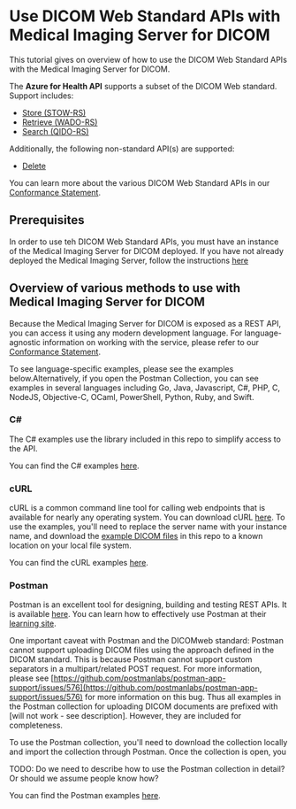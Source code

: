 # Use DICOM Web Standard APIs with Medical Imaging Server for DICOM

This tutorial gives on overview of how to use the DICOM Web Standard APIs with the Medical Imaging Server for DICOM.

The **Azure for Health API** supports a subset of the DICOM Web standard. Support includes:

- [Store (STOW-RS)](#store-stow-rs)
- [Retrieve (WADO-RS)](#retrieve-wado-rs)
- [Search (QIDO-RS)](#search-qido-rs)

Additionally, the following non-standard API(s) are supported:

- [Delete](#delete)

You can learn more about the various DICOM Web Standard APIs in our [Conformance Statement](../resources/conformance-statement.md).

## Prerequisites

In order to use teh DICOM Web Standard APIs, you must have an instance of the Medical Imaging Server for DICOM deployed. If you have not already deployed the Medical Imaging Server, follow the instructions [here](../quickstarts/deploy-via-azure.md)

## Overview of various methods to use with Medical Imaging Server for DICOM
Because the Medical Imaging Server for DICOM is exposed as a REST API, you can access it using any modern development language. For language-agnostic information on working with the service, please refer to our [Conformance Statement](../resources/conformance-statement.md). 

To see language-specific examples, please see the examples below.Alternatively, if you open the Postman Collection, you can see examples in several languages including Go, Java, Javascript, C#, PHP, C, NodeJS, Objective-C, OCaml, PowerShell, Python, Ruby, and Swift.

### C#
The C# examples use the library included in this repo to simplify access to the API. 

You can find the C# examples [here](todo/must/find/location).

### cURL
cURL is a common command line tool for calling web endpoints that is available for nearly any operating system. You can download cURL [here](https://curl.haxx.se/download.html).  To use the examples, you'll need to replace the server name with your instance name, and download the [example DICOM files](../dcms) in this repo to a known location on your local file system.

You can find the cURL examples [here](todo/must/find/location).

### Postman
Postman is an excellent tool for designing, building and testing REST APIs. It is available [here](https://www.postman.com/downloads/). You can learn how to effectively use Postman at their [learning site](https://learning.postman.com/).

One important caveat with Postman and the DICOMweb standard: Postman cannot support uploading DICOM files using the approach defined in the DICOM standard. This is because Postman cannot support custom separators in a multipart/related POST request. For more information, please see [https://github.com/postmanlabs/postman-app-support/issues/576](https://github.com/postmanlabs/postman-app-support/issues/576) for more information on this bug. Thus all examples in the Postman collection for uploading DICOM documents are prefixed with [will not work - see description]. However, they are included for completeness.

To use the Postman collection, you'll need to download the collection locally and import the collection through Postman. Once the collection is open, you 

TODO: Do we need to describe how to use the Postman collection in detail?  Or should we assume people know how?

You can find the Postman examples [here](todo/must/find/location).